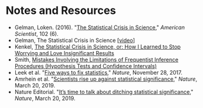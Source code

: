 # Notes and Resources

- Gelman, Loken. (2016). "[The Statistical Crisis in Science]()," *American Scientist*, 102 (6). 
- Gelman, The Statistical Crisis in Science [[video](https://www.youtube.com/watch?v=KS3yPw91iC0)]
- Kenkel, [The Statistical Crisis in Science, or: How I Learned to Stop Worrying and Love Insignificant Results](http://bkenkel.com/psci8357/notes/03-crisis.html)
- Smith, [Mistakes Involving the Limitations of Frequentist Inference Procedures (Hypothesis Tests and Confidence Intervals)](https://web.ma.utexas.edu/users/mks/statmistakes/mistakesHypTestandCI.html)
- Leek et al. "[Five ways to fix statistics](https://www.nature.com/articles/d41586-017-07522-z)," *Nature*, November 28, 2017.
- Amrhein et al. "[Scientists rise up against statistical significance](https://www.nature.com/articles/d41586-019-00857-9)," *Nature*, March 20, 2019.
- Nature Editorial. "[It’s time to talk about ditching statistical significance](https://www.nature.com/articles/d41586-019-00874-8)," *Nature*, March 20, 2019.
